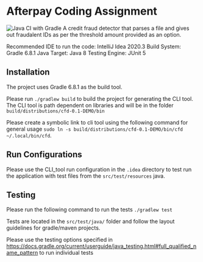 # Afterpay Coding Assignment

![Java CI with Gradle](https://github.com/sreeram-boyapati/credit-fraud-detector/workflows/Java%20CI%20with%20Gradle/badge.svg)
A credit fraud detector that parses a file and gives out fraudalent IDs
as per the threshold amount provided as an option.

Recommended IDE to run the code: IntelliJ Idea 2020.3
Build System: Gradle 6.8.1
Java Target: Java 8
Testing Engine: JUnit 5

## Installation

The project uses Gradle 6.8.1 as the build tool.

Please run `./gradlew build` to build the project for generating the CLI tool.
The CLI tool is path dependent on libraries and will be in the folder `build/distributions/cfd-0.1-DEMO/bin`

Please create a symbolic link to cli tool using the following command for general usage
`sudo ln -s build/distributions/cfd-0.1-DEMO/bin/cfd ~/.local/bin/cfd`.


## Run Configurations
Please use the CLI_tool run configuration in the `.idea` directory to test run
the application with test files from the `src/test/resources` java.

## Testing
Please run the following command to run the tests
`./gradlew test`

Tests are located in the `src/test/java/` folder and follow the layout
guidelines for gradle/maven projects.

Please use the testing options specified in https://docs.gradle.org/current/userguide/java_testing.html#full_qualified_name_pattern
to run individual tests
